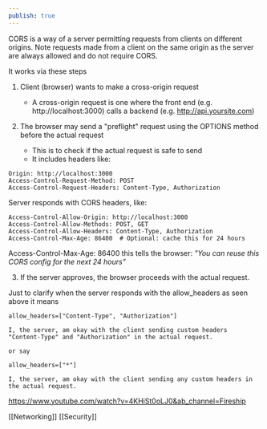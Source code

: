 ```yaml
---
publish: true
---
```


CORS is a way of a server permitting requests from clients on different origins. Note requests made from a client on the same origin as the server are always allowed and do not require CORS.

It works via these steps

1. Client (browser) wants to make a cross-origin request
	- A cross-origin request is one where the front end (e.g. http://localhost:3000) calls a backend (e.g. http://api.yoursite.com)
	
2. The browser may send a "preflight" request using the OPTIONS method before the actual request
	- This is to check if the actual request is safe to send
	- It includes headers like:
```
Origin: http://localhost:3000
Access-Control-Request-Method: POST
Access-Control-Request-Headers: Content-Type, Authorization
```

Server responds with CORS headers, like:
```
Access-Control-Allow-Origin: http://localhost:3000
Access-Control-Allow-Methods: POST, GET
Access-Control-Allow-Headers: Content-Type, Authorization
Access-Control-Max-Age: 86400  # Optional: cache this for 24 hours
```

Access-Control-Max-Age: 86400 this tells the browser: *"You can reuse this CORS config for the next 24 hours"*

3. If the server approves, the browser proceeds with the actual request.


Just to clarify when the server responds with the allow_headers as seen above it means
```
allow_headers=["Content-Type", "Authorization"]

I, the server, am okay with the client sending custom headers "Content-Type" and "Authorization" in the actual request.

or say

allow_headers=["*"]

I, the server, am okay with the client sending any custom headers in the actual request.
```

https://www.youtube.com/watch?v=4KHiSt0oLJ0&ab_channel=Fireship


[[Networking]] [[Security]]
